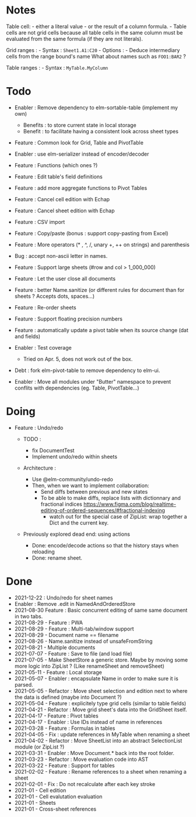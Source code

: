 
Notes
=====

Table cell:
    - either a literal value
    - or the result of a column formula.
    - Table cells are not grid cells because all table cells in the same column must be evaluated from the same formula (if they are not literals).


Grid ranges :
    - Syntax : `Sheet1.A1:C20`
    - Options :
        - Deduce intermediary cells from the range bound's name
            What about names such as `FOO1:BAR2` ?

Table ranges :
    - Syntax : `MyTable.MyColumn`

Todo
====

- Enabler : Remove dependency to elm-sortable-table (implement my own)
    - Benefits : to store current state in local storage
    - Benefit : to facilitate having a consistent look across sheet types
- Feature : Common look for Grid, Table and PivotTable
- Enabler : use elm-serializer instead of encoder/decoder
- Feature : Functions (which ones ?)
- Feature : Edit table's field definitions
- Feature : add more aggregate functions to Pivot Tables
- Feature : Cancel cell edition with Echap
- Feature : Cancel sheet edition with Echap
- Feature : CSV import
- Feature : Copy/paste (bonus : support copy-pasting from Excel)
- Feature : More operators (* , ^, /, unary +, ++ on strings) and parenthesis 
- Bug : accept non-ascii letter in names.
- Feature : Support large sheets (#row and col > 1_000_000)
- Feature : Let the user close all documents
- Feature : better Name.sanitize (or different rules for document than for sheets ? Accepts dots, spaces...)
- Feature : Re-order sheets
- Feature : Support floating precision numbers
- Feature : automatically update a pivot table when its source change (dat and fields)

- Enabler : Test coverage
    - Tried on Apr. 5, does not work out of the box.
- Debt : fork elm-pivot-table to remove dependency to elm-ui.
- Enabler : Move all modules under "Butter" namespace to prevent conflits with dependencies (eg. Table, PivotTable...)

Doing
=====

- Feature : Undo/redo
  - TODO :
    - fix DocumentTest
    - Implement undo/redo within sheets
  - Architecture :
    - Use @elm-community/undo-redo
    - Then, when we want to implement collaboration:
      - Send diffs between previous and new states
      - To be able to make diffs, replace lists with dictionnary and fractional indices https://www.figma.com/blog/realtime-editing-of-ordered-sequences/#fractional-indexing
        - watch out for the special case of ZipList: wrap together a Dict and the current key.

  - Previously explored dead end: using actions
    - Done: encode/decode actions so that the history stays when reloading
    - Done: rename sheet.

Done
====

- 2021-12-22 : Undo/redo for sheet names
- Enabler : Remove .edit in NamedAndOrderedStore
- 2021-08-30 Feature : Basic concurrent editing of same same document in two tabs.
- 2021-08-29 - Feature : PWA
- 2021-08-29 - Feature : Multi-tab/window support
- 2021-08-29 - Document name == filename
- 2021-08-26 - Name.sanitize instead of unsafeFromString
- 2021-08-21 - Multiple documents
- 2021-07-07 - Feature : Save to file (and load file)
- 2021-07-05 - Make SheetStore a generic store. Maybe by moving some more logic into ZipList ? (Like renameSheet and removeSheet)
- 2021-05-11 - Feature : Local storage
- 2021-05-07 - Enabler : encapsulate Name in order to make sure it is parsed.
- 2021-05-05 - Refactor : Move sheet selection and edition next to where the data is defined (maybe into Document ?)
- 2021-05-04 - Feature : explicitely type grid cells (similar to table fields)
- 2021-04-21 - Refactor : Move grid sheet's data into the GridSheet itself.
- 2021-04-17 - Feature : Pivot tables
- 2021-04-17 - Enabler : Use IDs instead of name in references
- 2021-03-28 - Feature : Formulas in tables
- 2021-04-05 - Fix : update references in MyTable when renaming a sheet
- 2021-04-02 - Refactor : Move SheetList into an abstract SelectionList module (or ZipList ?)
- 2021-03-31 - Enabler : Move Document.* back into the root folder.
- 2021-03-23 - Refactor : Move evaluation code into AST
- 2021-03-22 - Feature : Support for tables
- 2021-02-02 - Feature : Rename references to a sheet when renaming a sheet
- 2021-02-01 - Fix : Do not recalculate after each key stroke
- 2021-01 - Cell edition
- 2021-01 - Cell evalutation evaluation
- 2021-01 - Sheets
- 2021-01 - Cross-sheet references